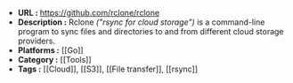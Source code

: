 - **URL :** https://github.com/rclone/rclone
- **Description :** Rclone _("rsync for cloud storage")_ is a command-line program to sync files and directories to and from different cloud storage providers.
- **Platforms :** [[Go]]
- **Category :** [[Tools]]
- **Tags :** [[Cloud]], [[S3]], [[File transfer]], [[rsync]]